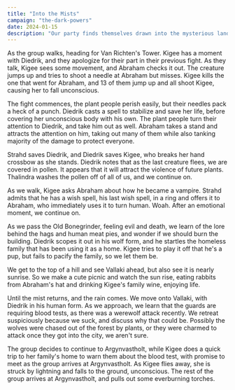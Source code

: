 ```yaml
---
title: "Into the Mists"
campaign: "the-dark-powers"
date: 2024-01-15
description: "Our party finds themselves drawn into the mysterious land of Barovia"
---
```


As the group walks, heading for Van Richten's Tower. Kigee has a moment with Diedrik, and they apologize for their part in their previous fight. As they talk, Kigee sees some movement, and Abraham checks it out. The creature jumps up and tries to shoot a needle at Abraham but misses. Kigee kills the one that went for Abraham, and 13 of them jump up and all shoot Kigee, causing her to fall unconscious. 

The fight commences, the plant people perish easily, but their needles pack a heck of a punch. Diedrik casts a spell to stabilize and save her life, before covering her unconscious body with his own. The plant people turn their attention to Diedrik, and take him out as well. Abraham takes a stand and attracts the attention on him, taking out many of them while also tanking majority of the damage to protect everyone.

Strahd saves Diedrik, and Diedrik saves Kigee, who breaks her hand crossbow as she stands. Diedrik notes that as the last creature flees, we are covered in pollen. It appears that it will attract the violence of future plants. Thalindra washes the pollen off of all of us, and we continue on.

As we walk, Kigee asks Abraham about how he became a vampire. Strahd admits that he has a wish spell, his last wish spell, in a ring and offers it to Abraham, who immediately uses it to turn human. Woah. After an emotional moment, we continue on.

As we pass the Old Bonegrinder, feeling evil and death, we learn of the lore behind the hags and human meat pies, and wonder if we should burn the building. Diedrik scopes it out in his wolf form, and he startles the homeless family that has been using it as a home. Kigee tries to play it off that he's a pup, but fails to pacify the family, so we let them be.

We get to the top of a hill and see Vallaki ahead, but also see it is nearly sunrise. So we make a cute picnic and watch the sun rise, eating rabbits from Abraham's hat and drinking Kigee's family wine, enjoying life.

Until the mist returns, and the rain comes. We move onto Vallaki, with Diedrik in his human form. As we approach, we learn that the guards are requiring blood tests, as there was a werewolf attack recently. We retreat suspiciously because we suck, and discuss why that could be. Possibly the wolves were chased out of the forest by plants, or they were charmed to attack once they got into the city, we aren't sure.

The group decides to continue to Argynvastholt, while Kigee does a quick trip to her family's home to warn them about the blood test, with promise to meet as the group arrives at Argynvastholt. As Kigee flies away, she is struck by lightning and falls to the ground, unconscious. The rest of the group arrives at Argynvastholt, and pulls out some everburning torches.